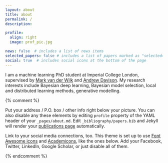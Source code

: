 ```yaml
---
layout: about
title: about
permalink: /
description:

profile:
  align: right
  image: prof_pic.jpg

news: false  # includes a list of news items
selected_papers: false # includes a list of papers marked as "selected={true}"
social: true  # includes social icons at the bottom of the page
---
```


I am a machine learning PhD student at Imperial College London, supervised by [Mark van der Wilk](https://mvdw.uk/) and [Andrew Davison](https://www.doc.ic.ac.uk/~ajd/). My research interests include Bayesian deep learning, Bayesian model selection, local and distributed learning methods, generative modelling.

{% comment %}

Put your address / P.O. box / other info right below your picture. You can also disable any these elements by editing `profile` property of the YAML header of your `_pages/about.md`. Edit `_bibliography/papers.bib` and Jekyll will render your [publications page](/al-folio/publications/) automatically.



Link to your social media connections, too. This theme is set up to use [Font Awesome icons](http://fortawesome.github.io/Font-Awesome/) and [Academicons](https://jpswalsh.github.io/academicons/), like the ones below. Add your Facebook, Twitter, LinkedIn, Google Scholar, or just disable all of them.

{% endcomment %}
